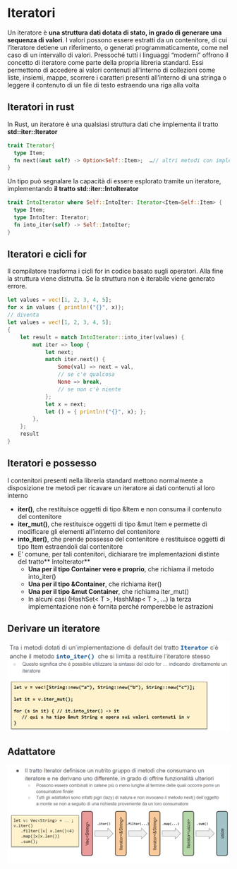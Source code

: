 # Iteratori

Un iteratore è **una struttura dati dotata di stato, in grado di generare una sequenza di valori**.  I valori possono essere estratti da un contenitore, di cui l’iteratore detiene un riferimento, o generati programmaticamente, come nel caso di un intervallo di valori.  Pressoché tutti i linguaggi “moderni” offrono il concetto di iteratore come parte
della propria libreria standard. Essi permettono di accedere ai valori contenuti all’interno di collezioni come liste, insiemi, mappe, scorrere i caratteri presenti all’interno di una stringa o leggere il contenuto di un file di testo estraendo una riga alla volta

## Iteratori in rust
In Rust, un iteratore è una qualsiasi struttura dati che implementa il tratto **std::iter::Iterator**
``` rust
trait Iterator{
  type Item;
  fn next(&mut self) -> Option<Self::Item>;  …// altri metodi con implementazione di default
}
``` 
Un tipo può segnalare la capacità di essere esplorato tramite un iteratore, implementando **il tratto std::iter::IntoIterator**
``` rust
trait IntoIterator where Self::IntoIter: Iterator<Item=Self::Item> {
  type Item;
  type IntoIter: Iterator;
  fn into_iter(self) -> Self::IntoIter;
}

``` 

<div style="page-break-after: always;"></div>

## Iteratori e cicli for

Il compilatore trasforma i cicli for in codice basato sugli operatori.
Alla fine la struttura viene distrutta.
Se la struttura non è iterabile viene generato errore.

``` rust
let values = vec![1, 2, 3, 4, 5];
for x in values { println!("{}", x)}; 
// diventa 
let values = vec![1, 2, 3, 4, 5];
{
    let result = match IntoIterator::into_iter(values) {
        mut iter => loop {
            let next;
            match iter.next() {
                Some(val) => next = val,
                // se c'è qualcosa
                None => break,
                // se non c'è niente
            };
            let x = next;
            let () = { println!("{}", x); };
        },
    };
    result
}
``` 


## Iteratori e possesso
I contenitori presenti nella libreria standard mettono normalmente a disposizione tre metodi per ricavare un iteratore ai dati contenuti al loro
interno
- **iter()**, che restituisce oggetti di tipo &Item e non consuma il contenuto del contenitore
- **iter_mut()**, che restituisce oggetti di tipo &mut Item e permette di modificare gli elementi
all’interno del contenitore
- **into_iter()**, che prende possesso del contenitore e restituisce oggetti di tipo Item
estraendoli dal contenitore
- E’ comune, per tali contenitori, dichiarare tre implementazioni distinte del
tratto** IntoIterator**
  -  **Una per il tipo Container vero e proprio**, che richiama il metodo into_iter()
  - **Una per il tipo &Container**, che richiama iter()
  - **Una per il tipo &mut Container**, che richiama iter_mut()
  - In alcuni casi (HashSet< T >, HashMap< T >, …) la terza implementazione non è fornita perché romperebbe le astrazioni


<div style="page-break-after: always;"></div>

## Derivare un iteratore

![](c.png)


## Adattatore

![](d.png)
